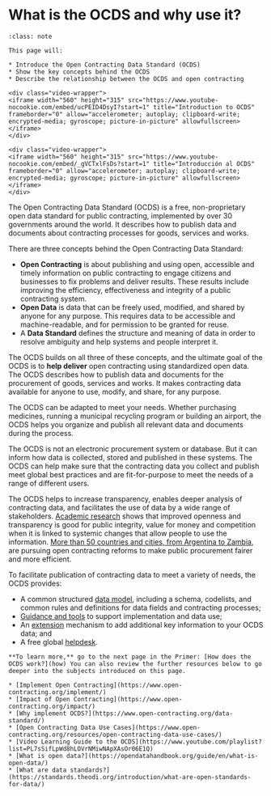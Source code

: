 # What is the OCDS and why use it?

```{admonition} Objectives
:class: note

This page will:

* Introduce the Open Contracting Data Standard (OCDS)
* Show the key concepts behind the OCDS
* Describe the relationship between the OCDS and open contracting
```

```{ifconfig} language != 'es'
<div class="video-wrapper">
<iframe width="560" height="315" src="https://www.youtube-nocookie.com/embed/ucPEID4DsyI?start=1" title="Introduction to OCDS" frameborder="0" allow="accelerometer; autoplay; clipboard-write; encrypted-media; gyroscope; picture-in-picture" allowfullscreen></iframe>
</div>
```
```{ifconfig} language == 'es'
<div class="video-wrapper">
<iframe width="560" height="315" src="https://www.youtube-nocookie.com/embed/_gVCTxlFsDs?start=1" title="Introducción al OCDS" frameborder="0" allow="accelerometer; autoplay; clipboard-write; encrypted-media; gyroscope; picture-in-picture" allowfullscreen></iframe>
</div>
```

The Open Contracting Data Standard (OCDS) is a free, non-proprietary open data standard for public contracting, implemented by over 30 governments around the world. It describes how to publish data and documents about contracting processes for goods, services and works.

There are three concepts behind the Open Contracting Data Standard:

* **Open Contracting** is about publishing and using open, accessible and timely information on public contracting to engage citizens and businesses to fix problems and deliver results. These results include improving the efficiency, effectiveness and integrity of a public contracting system.
* **Open Data** is data that can be freely used, modified, and shared by anyone for any purpose. This requires data to be accessible and machine-readable, and for permission to be granted for reuse.
* A **Data Standard** defines the structure and meaning of data in order to resolve ambiguity and help systems and people interpret it.

The OCDS builds on all three of these concepts, and the ultimate goal of the OCDS is to **help deliver** open contracting using standardized open data. The OCDS describes how to publish data and documents for the procurement of goods, services and works. It makes contracting data available for anyone to use, modify, and share, for any purpose.

The OCDS can be adapted to meet your needs. Whether purchasing medicines, running a municipal recycling program or building an airport, the OCDS helps you organize and publish all relevant data and documents during the process.

The OCDS is not an electronic procurement system or database. But it can inform how data is collected, stored and published in these systems. The OCDS can help make sure that the contracting data you collect and publish meet global best practices and are fit-for-purpose to meet the needs of a range of different users.

The OCDS helps to increase transparency, enables deeper analysis of contracting data, and facilitates the use of data by a wide range of stakeholders. [Academic research](https://www.open-contracting.org/impact/evidence/) shows that improved openness and transparency is good for public integrity, value for money and competition when it is linked to systemic changes that allow people to use the information. [More than 50 countries and cities, from Argentina to Zambia](https://www.open-contracting.org/impact/), are pursuing open contracting reforms to make public procurement fairer and more efficient.

To facilitate publication of contracting data to meet a variety of needs, the OCDS provides:

* A common structured [data model](../schema/index), including a schema, codelists, and common rules and definitions for data fields and contracting processes;
* [Guidance and tools](../guidance/index) to support implementation and data use;
* An [extension](../guidance/map/extensions) mechanism to add additional key information to your OCDS data; and
* A free global [helpdesk](../support/index.md#ocds-helpdesk).

```{note}
**To learn more,** go to the next page in the Primer: [How does the OCDS work?](how) You can also review the further resources below to go deeper into the subjects introduced on this page.

* [Implement Open Contracting](https://www.open-contracting.org/implement/)
* [Impact of Open Contracting](https://www.open-contracting.org/impact/)
* [Why implement OCDS?](https://www.open-contracting.org/data-standard/)
* [Open Contracting Data Use Cases](https://www.open-contracting.org/resources/open-contracting-data-use-cases/)
* [Video Learning Guide to the OCDS](https://www.youtube.com/playlist?list=PL7sSifLpWd8hLOVrNMiwNApXAsOr06E1Q)
* [What is open data?](https://opendatahandbook.org/guide/en/what-is-open-data/)
* [What are data standards?](https://standards.theodi.org/introduction/what-are-open-standards-for-data/)
```
